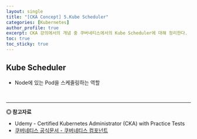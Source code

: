 ```yaml
---
layout: single
title: "[CKA Concept] 5.Kube Scheduler"
categories: [Kubernetes]
author_profile: true
excerpt: CKA 강의에서의 개념 중 쿠버네티스에서의 Kube Scheduler에 대해 정리한다. 
toc: true
toc_sticky: true
---
```


## Kube Scheduler
- Node에 있는 Pod을 스케줄링하는 역할


<br>

------------------
**◎ 참고자료**
- Udemy - Certified Kubernetes Administrator (CKA) with Practice Tests
- [쿠버네티스 공식문서 - 쿠버네티스 컴포넌트](https://kubernetes.io/ko/docs/concepts/overview/components/)